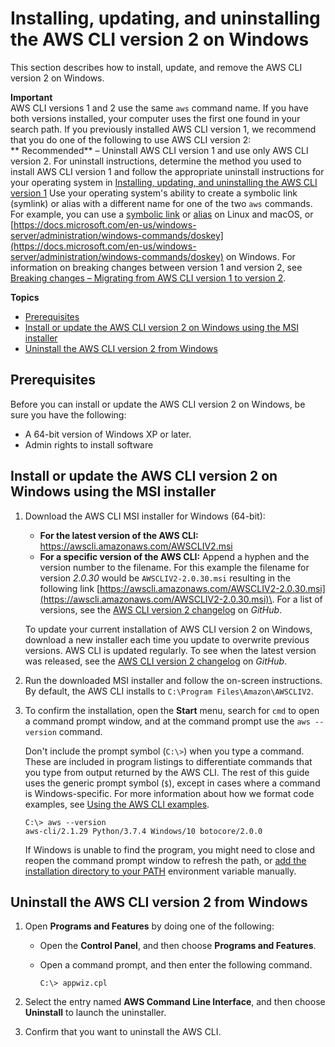 # Installing, updating, and uninstalling the AWS CLI version 2 on Windows<a name="install-cliv2-windows"></a>

This section describes how to install, update, and remove the AWS CLI version 2 on Windows\.

**Important**  
AWS CLI versions 1 and 2 use the same `aws` command name\. If you have both versions installed, your computer uses the first one found in your search path\. If you previously installed AWS CLI version 1, we recommend that you do one of the following to use AWS CLI version 2:  
** Recommended** – Uninstall AWS CLI version 1 and use only AWS CLI version 2\. For uninstall instructions, determine the method you used to install AWS CLI version 1 and follow the appropriate uninstall instructions for your operating system in [Installing, updating, and uninstalling the AWS CLI version 1](install-cliv1.md)
Use your operating system's ability to create a symbolic link \(symlink\) or alias with a different name for one of the two `aws` commands\. For example, you can use a [symbolic link](https://www.linux.com/tutorials/understanding-linux-links/) or [alias](https://www.linux.com/tutorials/aliases-diy-shell-commands/) on Linux and macOS, or [https://docs.microsoft.com/en-us/windows-server/administration/windows-commands/doskey](https://docs.microsoft.com/en-us/windows-server/administration/windows-commands/doskey) on Windows\.
For information on breaking changes between version 1 and version 2, see [Breaking changes – Migrating from AWS CLI version 1 to version 2](cliv2-migration.md)\.

**Topics**
+ [Prerequisites](#cliv2-windows-prereq)
+ [Install or update the AWS CLI version 2 on Windows using the MSI installer](#cliv2-windows-install)
+ [Uninstall the AWS CLI version 2 from Windows](#cliv2-windows-remove)

## Prerequisites<a name="cliv2-windows-prereq"></a>

Before you can install or update the AWS CLI version 2 on Windows, be sure you have the following:
+ A 64\-bit version of Windows XP or later\.
+ Admin rights to install software

## Install or update the AWS CLI version 2 on Windows using the MSI installer<a name="cliv2-windows-install"></a>

1. Download the AWS CLI MSI installer for Windows \(64\-bit\):
   + **For the latest version of the AWS CLI:** [https://awscli\.amazonaws\.com/AWSCLIV2\.msi](https://awscli.amazonaws.com/AWSCLIV2.msi)
   + **For a specific version of the AWS CLI:** Append a hyphen and the version number to the filename\. For this example the filename for version *2\.0\.30* would be `AWSCLIV2-2.0.30.msi` resulting in the following link [https://awscli.amazonaws.com/AWSCLIV2-2.0.30.msi](https://awscli.amazonaws.com/AWSCLIV2-2.0.30.msi)\. For a list of versions, see the [AWS CLI version 2 changelog](https://github.com/aws/aws-cli/blob/v2/CHANGELOG.rst) on *GitHub*\.

   To update your current installation of AWS CLI version 2 on Windows, download a new installer each time you update to overwrite previous versions\. AWS CLI is updated regularly\. To see when the latest version was released, see the [AWS CLI version 2 changelog](https://github.com/aws/aws-cli/blob/v2/CHANGELOG.rst) on *GitHub*\. 

1. Run the downloaded MSI installer and follow the on\-screen instructions\. By default, the AWS CLI installs to `C:\Program Files\Amazon\AWSCLIV2`\.

1. To confirm the installation, open the **Start** menu, search for `cmd` to open a command prompt window, and at the command prompt use the `aws --version` command\. 

   Don't include the prompt symbol \(`C:\>`\) when you type a command\. These are included in program listings to differentiate commands that you type from output returned by the AWS CLI\. The rest of this guide uses the generic prompt symbol \(`$`\), except in cases where a command is Windows\-specific\. For more information about how we format code examples, see [Using the AWS CLI examples](welcome-examples.md)\.

   ```
   C:\> aws --version
   aws-cli/2.1.29 Python/3.7.4 Windows/10 botocore/2.0.0
   ```

   If Windows is unable to find the program, you might need to close and reopen the command prompt window to refresh the path, or [add the installation directory to your PATH](install-windows.md#awscli-install-windows-path) environment variable manually\.

## Uninstall the AWS CLI version 2 from Windows<a name="cliv2-windows-remove"></a>

1. Open **Programs and Features** by doing one of the following:
   + Open the **Control Panel**, and then choose **Programs and Features**\.
   + Open a command prompt, and then enter the following command\.

     ```
     C:\> appwiz.cpl
     ```

1. Select the entry named **AWS Command Line Interface**, and then choose **Uninstall** to launch the uninstaller\.

1. Confirm that you want to uninstall the AWS CLI\.
